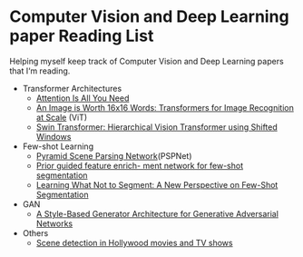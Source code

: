 # Computer Vision and Deep Learning paper Reading List
Helping myself keep track of Computer Vision and Deep Learning papers that I‘m reading.
- Transformer Architectures
    - [Attention Is All You Need](https://arxiv.org/abs/1706.03762)
    - [An Image is Worth 16x16 Words: Transformers for Image Recognition at Scale](https://arxiv.org/abs/2010.11929) (ViT)
    - [Swin Transformer: Hierarchical Vision Transformer using Shifted Windows](https://arxiv.org/abs/2103.14030)
- Few-shot Learning
    - [Pyramid Scene Parsing Network](https://arxiv.org/abs/1612.01105)(PSPNet)
    - [Prior guided feature enrich- ment network for few-shot segmentation](https://arxiv.org/abs/2008.01449)
    - [Learning What Not to Segment: A New Perspective on Few-Shot Segmentation](https://arxiv.org/abs/2203.07615)
- GAN 
    - [A Style-Based Generator Architecture for Generative Adversarial Networks](https://arxiv.org/abs/1812.04948)
- Others
    - [Scene detection in Hollywood movies and TV shows](https://ieeexplore.ieee.org/document/1211489)